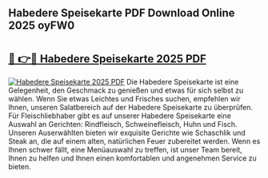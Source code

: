 ## Habedere Speisekarte PDF Download Online 2025 oyFW0

# <h2><a href="http://gcbmr0.nevu.top/?p=Habedere+Speisekarte">🔗 👉🔴 Habedere Speisekarte 2025 PDF</a></h2>

[![Habedere Speisekarte 2025 PDF](https://i.imgur.com/dBaPXMq.png)](http://gcbmr0.nevu.top/?p=Habedere+Speisekarte)
Die Habedere Speisekarte ist eine Gelegenheit, den Geschmack zu genießen und etwas für sich selbst zu wählen. Wenn Sie etwas Leichtes und Frisches suchen, empfehlen wir Ihnen, unseren Salatbereich auf der Habedere Speisekarte zu überprüfen. Für Fleischliebhaber gibt es auf unserer Habedere Speisekarte eine Auswahl an Gerichten: Rindfleisch, Schweinefleisch, Huhn und Fisch. Unseren Auserwählten bieten wir exquisite Gerichte wie Schaschlik und Steak an, die auf einem alten, natürlichen Feuer zubereitet werden. Wenn es Ihnen schwer fällt, eine Menüauswahl zu treffen, ist unser Team bereit, Ihnen zu helfen und Ihnen einen komfortablen und angenehmen Service zu bieten.
